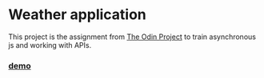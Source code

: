 # Weather application

This project is the assignment from [The Odin Project](https://theodinproject.com) to train asynchronous js and working with APIs.

### [demo](https://heno-s.github.io/weather-app)
